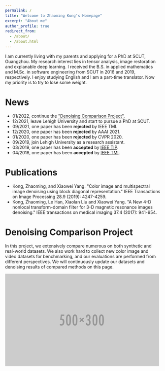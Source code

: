 ```yaml
---
permalink: /
title: "Welcome to Zhaoming Kong's Homepage"
excerpt: "About me"
author_profile: true
redirect_from: 
  - /about/
  - /about.html
---
```


I am currently living with my parents and applying for a PhD at SCUT, Guangzhou. My research interest lies in tensor analysis, image restoration and explanable deep learning. I received the B.S. in applied mathematics and M.Sc. in software engineering from SCUT in 2016 and 2019, respectively. I enjoy studying English and I am a part-time translator. Now my priority is to try to lose some weight.

News
======
+ 01/2022, continue the <a href="https://github.com/ZhaomingKong/Denoising-Comparison">"Denoising Comparison Project"</a>.
+ 12/2021, leave Lehigh University and start to pursue a PhD at SCUT.
+ 09/2021, one paper has been <b>rejected</b> by IEEE TMI.
+ 12/2020, one paper has been <b>rejected</b> by AAAI 2021.
+ 01/2020, one paper has been <b>rejected</b> by CVPR 2020.
+ 09/2019, join Lehigh University as a research assistant.
+ 03/2019, one paper has been <b>accepted</b> by <a href="https://arxiv.org/pdf/1902.03954.pdf">IEEE TIP</a>.
+ 04/2018, one paper has been <b>accepted</b> by <a href="https://www.researchgate.net/profile/Kong-Zhaoming/publication/321355503_A_New_4D_Nonlocal_Transform-Domain_Filter_for_3D_Magnetic_Resonance_Images_Denoising/links/5bcfd741a6fdcc204a0359ed/A-New-4D-Nonlocal-Transform-Domain-Filter-for-3D-Magnetic-Resonance-Images-Denoising.pdf">IEEE TMI</a>.

Publications
======
* Kong, Zhaoming, and Xiaowei Yang. "Color image and multispectral image denoising using block diagonal representation." IEEE Transactions on Image Processing 28.9 (2019): 4247-4259. 
* Kong, Zhaoming, Le Han, Xiaolan Liu and Xiaowei Yang. "A New 4-D nonlocal transform-domain filter for 3-D magnetic resonance images denoising." IEEE transactions on medical imaging 37.4 (2017): 941-954.

Denoising Comparison Project
======
In this project, we extensively compare numerous on both synthetic and real-world datasets. We also work hard to collect new color image and video datasets for benchmarking, and our evaluations are performed from different perspectives. We will continuously update our datasets and denoising results of compared methods on this page.

<img src='/images/500x300.png'>
